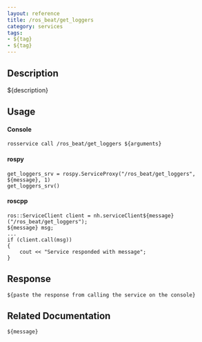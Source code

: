 ```yaml
---
layout: reference
title: /ros_beat/get_loggers
category: services
tags: 
- ${tag} 
- ${tag}
---
```


## Description
${description}

## Usage
#### Console
```
rosservice call /ros_beat/get_loggers ${arguments}
```

#### rospy
```
get_loggers_srv = rospy.ServiceProxy("/ros_beat/get_loggers", ${message}, 1)
get_loggers_srv()
```

#### roscpp
```
ros::ServiceClient client = nh.serviceClient${message}("/ros_beat/get_loggers");
${message} msg;
...
if (client.call(msg))
{
    cout << "Service responded with message";
}
```

## Response
```
${paste the response from calling the service on the console}
```

## Related Documentation
``${message}``